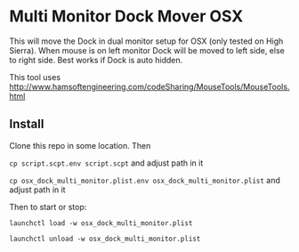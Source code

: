 Multi Monitor Dock Mover OSX
========

This will move the Dock in dual monitor setup for OSX (only tested on High Sierra). When mouse is on left monitor
Dock will be moved to left side, else to right side. Best works if Dock is auto hidden.

This tool uses http://www.hamsoftengineering.com/codeSharing/MouseTools/MouseTools.html

Install
-------
Clone this repo in some location. Then

`cp script.scpt.env script.scpt` and adjust path in it

`cp osx_dock_multi_monitor.plist.env osx_dock_multi_monitor.plist` and adjust path in it

Then to start or stop:

`launchctl load -w osx_dock_multi_monitor.plist`

`launchctl unload -w osx_dock_multi_monitor.plist`
